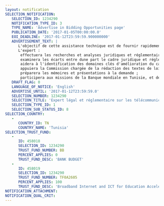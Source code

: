 ```yaml
---
layout: notification
SELECTION_NOTIFICATION: 
   SELECTION_ID: 1234290
   NOTIFICATION_TYPE_ID: 3
   TYPE_NAME: 'Advertise in Bidding Opportunities page'
   PUBLICATION_DATE: '2017-01-05T00:00:00.0'
   EOI_DEADLINE: '2017-01-12T23:59:59.900000000'
   ADVERTISEMENT_TEXT: |
      L'objectif de cette assistance technique est de fournir rapidement un expert (consultant individuel) qui aidera le Ministère des Technologies de la Communication et de l'Economie Numérique (MTCEN) dans le processus d'élaboration du nouveau Code du Numérique. L'expert interagira avec les différents groupes de travail et acteurs (tels que le régulateur INT) et fournira des travaux de recherches et danalyses sur les questions juridiques et réglementaires. Il appuiera la Commission chargée de la rédaction des textes de loi, en arabe et français. Il sera sous contrat avec la Banque mondiale et assistera les bénéficiaires en Tunisie.
      L'expert :
       effectuera les recherches et analyses juridiques et réglementaires à la demande des bénéficiaires sur toutes questions liées aux télécommunications et à léconomie numérique ;
       examinera les écarts entre dune part le cadre juridique et réglementaire pour les télécommunications et léconomie numérique en Tunisie et dautre part les meilleures pratiques internationales (comme dans l'Union européenne) ;
       aidera à l'identification des domaines clés d'amélioration du cadre juridique et réglementaire en Tunisie ;
       appuiera la Commission chargée de la rédaction des textes de loi, en arabe et français ;
       préparera les mémoires et présentations à la demande ;
       participera aux missions de la Banque mondiale en Tunisie, et délivrera ses services dans le pays.
   DRAFT_FLAG: 0
   LANGUAGE_OF_NOTICE: 'English'
   ADVERTISE_UNTIL: '2017-01-12T23:59:59.0'
   SELECTION_NUMBER: 1234290
   SELECTION_TITLE: 'Expert légal et réglementaire sur les télécommunications et léconomie numérique'
   SELECTION_TYPE_ID: 1
   SELECTION_SUB_STATUS_ID: 8
SELECTION_COUNTRY: 
   - 
      COUNTRY_ID: TN
      COUNTRY_NAME: 'Tunisia'
SELECTION_TRUST_FUND: 
   - 
      ID: 458018
      SELECTION_ID: 1234290
      TRUST_FUND_NUMBER: BB
      PERCENT_APPLIES: 0
      TRUST_FUND_DESC: 'BANK BUDGET'
   - 
      ID: 458019
      SELECTION_ID: 1234290
      TRUST_FUND_NUMBER: TF0A2605
      PERCENT_APPLIES: 100
      TRUST_FUND_DESC: 'Broadband Internet and ICT for Education Acceleration Technical Assistance'
NOTIFICATION_ATTACHMENT: 
NOTIFICATION_QUAL_CRIT: 
---
```

